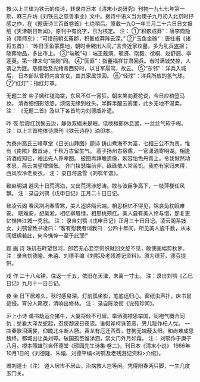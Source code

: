 <!-- { "loadSidebar": true } -->
按:以上三律为铁云的佚诗，转录白日本《清末小说研究》刊物一九七七年第一期，麻三斤坊《刘铁云之慈善事业》文中。据诗中语义当为庚子九月初入北京时抒感之作，在《题唐诗三百首卷首》七绝稍后。原载一九O一年三月二十六日日文报纸《天津朝日新闻》。原刊中有讹字，已为核定。
注：
①“积骸成莽”：唐李商隐诗《隋师东》：“可惜前朝玄菟郡，积骸成莽阵云深。”
②“玉鱼金碗”：唐杜甫《诸将五首》： “昨日玉鱼蒙葬地，朝时金碗出人间。”言贵近家坟墓，多为乱兵盗掘；随葬物品，多出市上。
③“端毓”句：端王戴漪、毓贤、刚毅、徐桐、赵舒翘、李莲英。第一律末句“端刚”同。
④“回匪”：指董福祥甘肃回兵。当时满城焚掠，人谓之为匪。慈禧后及光绪帝西狩时，以甘军扈驾，故云。
⑤“东邻”：洋兵入城后， 日本部队曾将内宫宫女，由其家属领回。
⑥“轻球”：洋兵所放的氢气球。
⑦“红灯”：指红灯罩。

无题二首
些子嫣红褪海棠，东风不任一宵狂。朝来笑向菱花说，今日应梳堕马妆。
清香细细影悠悠，烦恼无缘到枕头。半醉半醒云雾里，此乡无地不温柔。
注：
《无题二首》及以下各首均为刘德威补遗。

昨 夜
脸霞红到鬓云边，静敛双蛾未是眠。低唤檀郎休息罢，一丝丝气软于棉。
注：以上三首艳体诗原刊《铁云诗存》油印本。

为泰州高氏三峰草堂《日长山静图》题诗
铸山煮海不为富，七相三公不为贵。惟有《南陔》数首诗，千秋万古留生气。
高子扬州古宿儒，一官潇洒寄明湖。相逢诗酒成知已，袖出先人养孝图。
披图再拜瞻遗像，婉容怡色丹青上。令我愀然动孝思，燕云南望增惆怅。
齐门挟瑟悔前非，碌碌依人常苦饥。我亦有家归未得，西风吹冷老莱衣。
注：
录自蒋逸雪《刘鹗年谱》。

致赵明湖
避风十日荒湾泊，又出荒湾涉怒涛。敢与波臣争高下，一枝萍梗任风飘。
注：录自刘鹗《戊申日记》正月二十日日记。

致凌云阁
春风冽冽春雪寒，美人迢递隔云端。相思相忆不得见，锦衾角枕眠难安。 眠难安，想吴淞，相忆柳眉绿，相思桃颊红。美人自有美人怜与惜，那复更忆憔悴江城一秃翁。
注：
录自刘鹗《戊申日记》正月三十日日记。凌云阁系妓女，刘鹗曾致书凌曰：“客有慰我者诮我曰：公四十年间，所见美人逾千数，从未闻缠绵若此，何今憔悴一至于此耶!”

题 画 诗
珠玑石畔望银河，郎若无心妾奈何织就回文旋不见，敢使画幅剪秋萝。
注：录自刘德隆、朱禧、刘德平编《刘鹗及老残游记资料》。原为德芳、德芬提供。

戏 作
二十八点钟，往返一千五，依旧在天津，未离一寸土。
注：录自刘鹗《乙巳日记》九月十一日日记。

夜 坐
日下居难久，秋时感易深。灯前孤坐影，笔底远归心。窗纸虫声扑，床书鼠迹侵。宵分人籁寂，清响出修林。
注： 录自陈汝街《说苑珍闻》。

沪上小诗
谶书劫运介猪牛，大厦将倾不可留。举酒胸襟思举国，同袍气概合同仇；愁看大泽龙蛇起，忍使颓波日夜流。谁假斧柯诛首恶，男儿耻作杞人忧。
一曲秦歌泪满裳，仰瞻北斗断人肠。黄龙有厄迁西晋，苍狗无端蔽太阳。和尚难成思魏绛，都城出让类刘璋。破国孤臣惟涕泗，崇文门外月如霜。
注：
刘鹗作于庚子八月。樽本照雄引自怀德堂《硕园先生诗集·卷二》，刊日本《清末小说》 1986年10月1日的《刘德隆、朱禧、刘德平编<刘鹗及老残游记资料>介绍》。

赠刘道士（注）
道人居市不居山，治病救人岂等闲。凭得阳春两只脚，一生几度玉门关。

